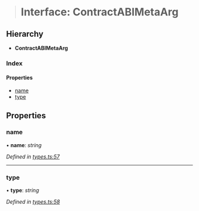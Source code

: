 > # Interface: ContractABIMetaArg

## Hierarchy

* **ContractABIMetaArg**

### Index

#### Properties

* [name](_types_.contractabimetaarg.md#name)
* [type](_types_.contractabimetaarg.md#type)

## Properties

###  name

• **name**: *string*

*Defined in [types.ts:57](https://github.com/polkadot-js/api/blob/c331cd5/packages/api-contract/src/types.ts#L57)*

___

###  type

• **type**: *string*

*Defined in [types.ts:58](https://github.com/polkadot-js/api/blob/c331cd5/packages/api-contract/src/types.ts#L58)*
